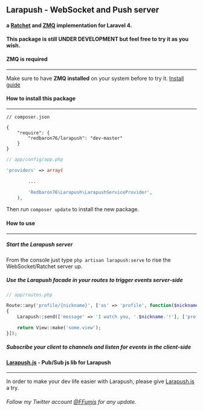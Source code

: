 ## Larapush - WebSocket and Push server

#### a [Ratchet](http://socketo.me) and [ZMQ](http://zeromq.org) implementation for Laravel 4.

**This package is still **UNDER DEVELOPMENT** but feel free to try it as you wish.**

#### ZMQ is required
--------------------

Make sure to have **ZMQ installed** on your system before to try it. [Install guide](http://zeromq.org/bindings:php)

#### How to install this package
--------------------------------

```
// composer.json

{
    "require": {
        "redbaron76/larapush": "dev-master"
    }
}
```

```php
// app/config/app.php

'providers' => array(

		...

		'Redbaron76\Larapush\LarapushServiceProvider',
	),
```

Then run `composer update` to install the new package.

#### How to use
---------------

##### Start the Larapush server

   From the console just type `php artisan larapush:serve` to rise the WebSocket/Ratchet server up.

##### Use the Larapush facade in your routes to trigger events server-side

```php
// app/routes.php

Route::any('profile/{nickname}', ['as' => 'profile', function($nickname)
{
	Larapush::send(['message' => 'I watch you, '.$nickname.'!'], ['profileChannel'], 'profile.visit');

	return View::make('some.view');
}]);
```

##### Subscribe your client to **channels** and listen for **events** in the client-side

#### [Larapush.js](https://github.com/redbaron76/Larapush.js) - Pub/Sub js lib for Larapush
-------------------------------------------------------------------------------------------

In order to make your dev life easier with Larapush, please give [Larapush.js](https://github.com/redbaron76/Larapush.js) a try.

###### Follow my Twitter account [@FFumis](http://twitter.com/FFumis) for any update. 
